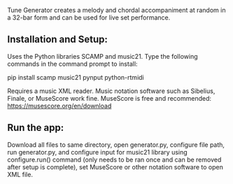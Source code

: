 Tune Generator creates a melody and chordal accompaniment at random in a 32-bar form and can be used for live set performance. 

## Installation and Setup:

Uses the Python libraries SCAMP and music21. Type the following commands in the command prompt to install: 

pip install scamp music21 pynput python-rtmidi

Requires a music XML reader. Music notation software such as Sibelius, Finale, or MuseScore work fine. MuseScore is free and recommended: https://musescore.org/en/download

## Run the app:

Download all files to same directory, open generator.py, configure file path, run generator.py, and configure input for music21 library using configure.run() command (only needs to be ran once and can be removed after setup is complete), set MuseScore or other notation software to open XML file.


